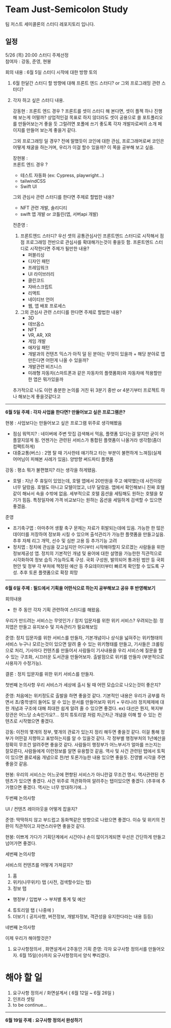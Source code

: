 # Team Just-Semicolon Study

팀 저스트 세미콜론의 스터디 레포지토리 입니다.

## 일정

5/26 (목) 20:00 스터디 주제선정
<br/>
참여자 : 강동, 준영, 현봉

회의 내용 : 6월 5일 스터디 시작에 대한 방향 토의

1. 6월 한달간 스터디 할 방향에 대해 
   프론트 엔드 스터디? or 그외 프로그래밍 관련 스터디?
   
2. 각자 하고 싶은 스터디 내용.
   
   강동현 : 
   프론트 엔드 경우 ?
   프론트를 셋이 스터디 해 본다면, 셋이 플젝 하나 진행해 보는게 어떨까? 상업적인걸 목표로 하지 않더라도 셋이 공용으로 쓸 포트폴리오를 만들어보는거 좋을 듯
   그럴려면 포폴에 쓰기 좋도록 각자 개발자로써의 소개 페이지를 만들어 보는게 좋을거 같다.
   
   그외 프로그래밍 일 경우?
   전에 말했듯이 코인에 대한 관심, 프로그래머로써 코인은 어떻게 채굴을 하는거며, 우리가 이걸 할수 있을까? 이 쪽을 공부해 보고 싶음.
   
   장현봉 :   
   프론트 엔드 경우 ?
   - 테스트 자동화 (ex: Cypress, playwright...)
   - tailwindCSS
   - Swift UI
   
   그외 관심사 관련 스터디를 한다면 주제로 할법한 내용?
   - NFT 관련 개발, 솔리디티
   - swift 앱 개발 or 코틀린(앱, 서버api 개발)
   
   전준영 :
   
   1. 프론트엔드 스터디?
      우선 셋의 공통관심사인 프론트엔드 스터디로 시작해서 점점 프로그래밍 전반으로 관심사를 확대해가는것이 좋을듯 함.
      프론트엔드 스터디로 시작한다면 주제가 될만한 내용?
       - 퍼블리싱
       - 디자인 패턴
       - 프레임워크
       - UI 라이브러리
       - 클린코드
       - 자바스크립트
       - 리액트
       - 네이티브 언어
       - 웹, 앱 배포 프로세스
   2. 그외 관심사 관련 스터디를 한다면 주제로 할법한 내용?
      - 3D
      - 데브옵스
      - NFT
      - VR, AR, XR
      - 게임 개발
      - 애자일 패턴
      - 개발과의 컨텐츠 믹스가 아직 덜 된 분야는 무엇이 있을까 + 해당 분야로 앱 만든다면 어떤게 나올 수 있을까?
      - 개발관련 비즈니스
      - 미래형 자동차(스마트폰과 같은 자동차의 플랫폼화)와 자동차에 적용할만한 앱은 뭐가있을까

   추가적으로 나도 이런 충분한 논의를 거친 뒤 3분기 중반 or 4분기부터 프로젝트 하나 해보는게 좋을것같다고 


---

**6월 5일 주제 : 각자 사업을 한다면? 만들어보고 싶은 프로그램은?**

현봉 : 사업보다는 만들어보고 싶은 프로그램 위주로 생각해봤음
- 점심 뭐먹지? : 네이버에 주변 맛집 검색해서 먹음, 플랫폼 있다는걸 알지만 굳이 어플깔지않게 됨. 언젠가는 관련된 서비스가 통합된 플랫폼이 나올거라 생각함(좀더 컴팩트하게)
- 대중교통(버스) : 2명 탈 때 기사한테 얘기하고 타는 부분이 불편하게 느껴짐(실제 어머님이 피해본 사례가 있음). 양방향 써드파티 플랫폼

강동 : 평소 뭐가 불편했지? 라는 생각을 하게됐음.
- 호텔 : 지난 주 휴일이 있었는데, 호텔 앱에서 20만원을 주고 예약했는데 사진이랑 너무 달랐음. 호텔도 아니고 모텔이었고, 너무 달랐음. 앱에서 확인해보니 진짜 호텔같이 해놔서 속을 수밖에 없음. 세부적으로 호텔 옵션을 세팅해도 원하는 호텔을 찾기가 힘듬. 특정일자에 가격 비교보다는 원하는 옵션을 세밀하게 검색할 수 있으면 좋겠음.

준영
- 조기축구앱 : 아마추어 생활 축구 문제는 자료가 휘발되는데에 있음. 가능한 한 많은 데이터를 저장하여 정보화 시킬 수 있으며 출석관리가 가능한 플랫폼을 만들고싶음. 추후 자체 리그 개막, 선수 및 심판 고용 등 추가기능 고려
- 정치앱 : 정치에 관심을 갖고싶지만 어디부터 시작해야할지 모르겠는 사람들을 위한 정보제공성 앱. 정치의 기본적인 개념 및 용어에 대한 설명을 가능한한 직관적으로 시각화하여 정보 습득 가능하도록 구성. 국회 구성원, 발의되어 통과된 법안 등 국회 현안 및 정부 각 부처에 책정된 예산 등 주요데이터부터 빠르게 확인할 수 있도록 구성. 추후 토론 플랫폼으로 확장 희망

---

**6월 6일 주제 : 필드에서 기획을 어떤식으로 하는지 공부해보고 공유 후 반영해보기**

회의내용
- 한 주 동안 각자 기획 관련하여 스터디를 해왔음.

우리가 만드려는 서비스는 무엇인가 / 정치 입문자를 위한 위키 서비스?
우려되는점: 정치앱은 만들고 유지보수 및 지속관리가 필요해보임

준영: 정치 입문자를 위한 서비스를 만들자, 기본개념이나 상식을 넓혀주는 위키형태의 서비스
         누구나 모르는것이 있으면 알려 줄 수 있는 위키형태를 만들고, 기사들은 크롤링으로 처리, 기사마다 컨텐츠를 만들어서 
         사람들이 기사내용을 우리 서비스에 질문을 할수 있는 구조화, 
         시끄러운 도서관을 만들어보자. 출발점으로 위키를 만들자 (부분적으로 사용자가 수정가능).

결론 : 정치 입문자를 위한 위키 서비스를 만들자.

첫번째 논의사항
우리 서비스가 세상에 출시 될 때 어떤 모습으로 나오는것이 좋은지?

준영: 처음에는 위키정도로 출발을 하면 좋을것 같다. 기본적인 내용은 우리가 공부를 하면서 초/중학생이 들어도 알 수 있는 문서를 만들어보자
위키 + 우리나라 정치체제에 대한 개념과 구조에 대해 최대한 쉽게 알려 줄 수 있으면 좋겠다. ex) 대선은 뭔지, 복지부장관은 어느당 소속인가요?...
정치 튜토리얼 처럼 차근차근 개념을 이해 할 수 있는 컨텐츠로 시작했으면 좋겠다.

강동: 이전의 몇개의 정부, 몇개의 관료가 있는지 정리 해두면 좋을것 같다. 이걸 통해 정부가 어떤걸 지향하고 표방하는지를 알 수 있을것 같다.
각 정부별 행정부처의 1년예산을 정확히 무조건 알려주면 좋을것 같다.
사람들이 행정부가 어느부서가 얼마를 쓰는지는 잘모른다, 사람들에게 이런정보를 알면 유용할것 같음.
역사 및 사건 관련된 탭에서 토픽이 있으면 콜로세움 개념으로 찬/반 토론가능한 내용 있으면 좋을듯. 진영별 시각을 주면 좋을것 같음.

현봉: 우리의 서비스는 어느곳에 편향된 서비스가 아니란걸 무조건 명시. 역사관련된 컨텐츠가 있으면 좋겠다.
사건 위주로 객관화하여 알려주는 탭이있으면 좋겠다. (추후에 추가했으면 좋겠다. 역사는 너무 방대하기에...)

두번째 논의사항

UI / 컨텐츠 레이아웃을 어떻게 잡을지?

준영: 딱딱하지 않고 부드럽고 동화책같은 방향으로 나왔으면 좋겠다.
        이슈 및 위키의 전환이 직관적이고 자연스러우면 좋을것 같다.

현봉: 이쁘게 가다가 기획단계에서 시간이나 손이 많이가게되면 우선은 간단하게 만들고 넘어가면 좋겠다.

세번째 논의사항

서비스의 컨텐츠를 어떻게 가져갈지?

1) 홈
2) 위키(나무위키) 탭 (사전, 검색할수있는 탭)
3) 정보 탭
 -  행정부 / 입법부
 -> 부처별 통계 및 예산
4) 튜토리얼 탭 ( 나중에 )
5) 더보기 ( 공지사항, 버전정보, 개발자정보, 객관성을 유지한다라는 내용 등등)


네번째 논의사항

이제 우리가 해야할것은?

1) 요구사항정의서 , 화면설계서 2주동안 기획
준영: 각자 요구사항 정의서를 만들어오자. 6월 15일(수)까지 요구사항정의서 양식 뿌리겠다.

# 해야 할 일

1. 요구사항 정의서 / 화면설계서 ( 6월 12일 ~ 6월 26일 )
2. 인프라 셋팅 
3. to be continue...

--- 

**6월 19일 주제 : 요구사항 정의서 완성하기**
